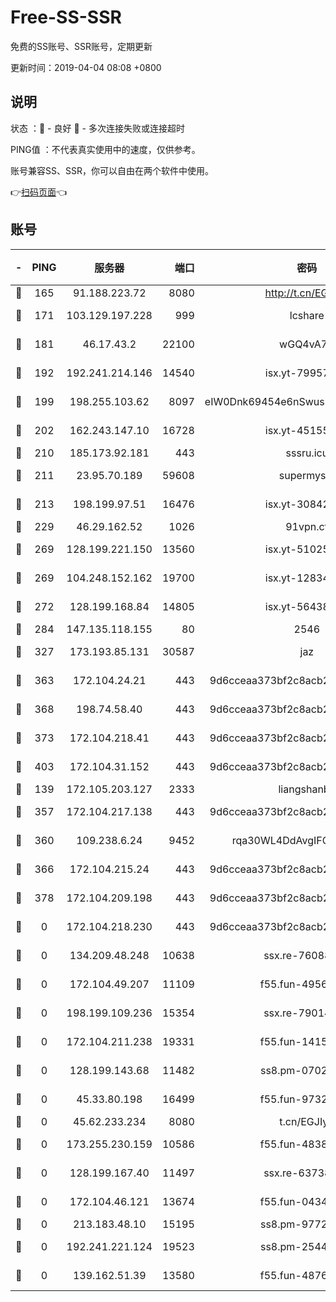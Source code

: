 # Free-SS-SSR

免费的SS账号、SSR账号，定期更新

更新时间：2019-04-04 08:08 +0800

## 说明

状态     ：🙂 - 良好 🙁 - 多次连接失败或连接超时

PING值   ：不代表真实使用中的速度，仅供参考。

账号兼容SS、SSR，你可以自由在两个软件中使用。

👉[扫码页面](https://liesauer.github.io/Free-SS-SSR/)👈

## 账号

|-|PING|服务器|端口|密码|加密方式|区域|
|:----:|:----:|:-----:|-----:|:----:|:----:|:----:|
|🙂|165|91.188.223.72|8080|http://t.cn/EGJIyrl|rc4-md5|RU|
|🙂|171|103.129.197.228|999|lcshare|aes-256-cfb|US|
|🙂|181|46.17.43.2|22100|wGQ4vA7D|aes-256-gcm|RU|
|🙂|192|192.241.214.146|14540|isx.yt-79957459|aes-256-cfb|US|
|🙂|199|198.255.103.62|8097|eIW0Dnk69454e6nSwuspv9DmS201tQ0D|aes-256-cfb|US|
|🙂|202|162.243.147.10|16728|isx.yt-45155519|aes-256-cfb|US|
|🙂|210|185.173.92.181|443|sssru.icu|rc4-md5|RU|
|🙂|211|23.95.70.189|59608|supermyssr|chacha20-ietf|US|
|🙂|213|198.199.97.51|16476|isx.yt-30842013|aes-256-cfb|US|
|🙂|229|46.29.162.52|1026|91vpn.cf|rc4-md5|RU|
|🙂|269|128.199.221.150|13560|isx.yt-51025089|aes-256-cfb|SG|
|🙂|269|104.248.152.162|19700|isx.yt-12834534|aes-256-cfb|SG|
|🙂|272|128.199.168.84|14805|isx.yt-56438950|aes-256-cfb|SG|
|🙂|284|147.135.118.155|80|2546|chacha20|US|
|🙂|327|173.193.85.131|30587|jaz|aes-256-cfb|US|
|🙂|363|172.104.24.21|443|9d6cceaa373bf2c8acb22e60b6a58be6|aes-256-cfb|US|
|🙂|368|198.74.58.40|443|9d6cceaa373bf2c8acb22e60b6a58be6|aes-256-cfb|US|
|🙂|373|172.104.218.41|443|9d6cceaa373bf2c8acb22e60b6a58be6|aes-256-cfb|US|
|🙂|403|172.104.31.152|443|9d6cceaa373bf2c8acb22e60b6a58be6|aes-256-cfb|US|
|🙂|139|172.105.203.127|2333|liangshanbo|chacha20|JP|
|🙂|357|172.104.217.138|443|9d6cceaa373bf2c8acb22e60b6a58be6|aes-256-cfb|US|
|🙂|360|109.238.6.24|9452|rqa30WL4DdAvgIFG6Fs3znzTa|aes-256-cfb|FR|
|🙁|366|172.104.215.24|443|9d6cceaa373bf2c8acb22e60b6a58be6|aes-256-cfb|US|
|🙁|378|172.104.209.198|443|9d6cceaa373bf2c8acb22e60b6a58be6|aes-256-cfb|US|
|🙁|0|172.104.218.230|443|9d6cceaa373bf2c8acb22e60b6a58be6|aes-256-cfb|US|
|🙁|0|134.209.48.248|10638|ssx.re-76088274|aes-256-cfb|US|
|🙁|0|172.104.49.207|11109|f55.fun-49562246|aes-256-cfb|SG|
|🙁|0|198.199.109.236|15354|ssx.re-79014072|aes-256-cfb|US|
|🙁|0|172.104.211.238|19331|f55.fun-14153413|aes-256-cfb|US|
|🙁|0|128.199.143.68|11482|ss8.pm-07027944|aes-256-cfb|SG|
|🙁|0|45.33.80.198|16499|f55.fun-97323314|aes-256-cfb|US|
|🙁|0|45.62.233.234|8080|t.cn/EGJIyrl|rc4-md5|CA|
|🙁|0|173.255.230.159|10586|f55.fun-48382227|aes-256-cfb|US|
|🙁|0|128.199.167.40|11497|ssx.re-63738740|aes-256-cfb|SG|
|🙁|0|172.104.46.121|13674|f55.fun-04347398|aes-256-cfb|SG|
|🙁|0|213.183.48.10|15195|ss8.pm-97720747|rc4-md5|RU|
|🙁|0|192.241.221.124|19523|ss8.pm-25447716|aes-256-cfb|US|
|🙁|0|139.162.51.39|13580|f55.fun-48765997|aes-256-cfb|SG|
